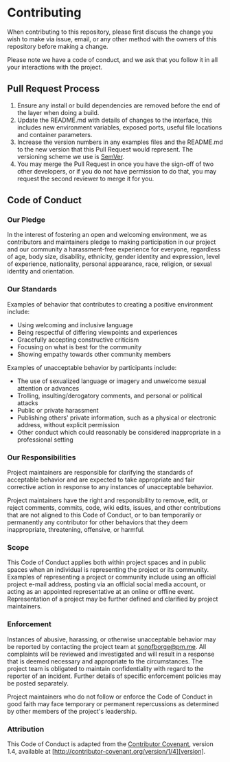 # Contributing

When contributing to this repository,
please first discuss the change you wish to make via issue,
email,
or any other method with the owners of this repository before making a change.

Please note we have a code of conduct,
and we ask that you follow it in all your interactions with the project.

## Pull Request Process

1.  Ensure any install or build dependencies are removed before the end of the layer when doing a build.
2.  Update the README.md with details of changes to the interface, this includes new environment variables,
    exposed ports,
    useful file locations and container parameters.
3.  Increase the version numbers in any examples files and the README.md to the new version that this Pull Request would represent.
    The versioning scheme we use is
    [SemVer](http://semver.org/).
4.  You may merge the Pull Request in once you have the sign-off of two other developers,
    or if you do not have permission to do that,
    you may request the second reviewer to merge it for you.

## Code of Conduct

### Our Pledge

In the interest of fostering an open and welcoming environment,
we as contributors and maintainers pledge to making participation in our project and our community a harassment-free experience for everyone,
regardless of age,
body size,
disability,
ethnicity,
gender identity and expression,
level of experience,
nationality,
personal appearance,
race,
religion,
or sexual identity and orientation.

### Our Standards

Examples of behavior that contributes to creating a positive environment include:

*   Using welcoming and inclusive language
*   Being respectful of differing viewpoints and experiences
*   Gracefully accepting constructive criticism
*   Focusing on what is best for the community
*   Showing empathy towards other community members

Examples of unacceptable behavior by participants include:

*   The use of sexualized language or imagery and unwelcome sexual attention or advances
*   Trolling,
    insulting/derogatory comments,
    and personal or political attacks
*   Public or private harassment
*   Publishing others' private information,
    such as a physical or electronic address,
    without explicit permission
*   Other conduct which could reasonably be considered inappropriate in a professional setting

### Our Responsibilities

Project maintainers are responsible for clarifying the standards of acceptable behavior and are expected to take appropriate and fair corrective action in response to any instances of unacceptable behavior.

Project maintainers have the right and responsibility to remove,
edit,
or reject comments,
commits,
code,
wiki edits,
issues,
and other contributions that are not aligned to this Code of Conduct,
or to ban temporarily or permanently any contributor for other behaviors that they deem inappropriate,
threatening,
offensive,
or harmful.

### Scope

This Code of Conduct applies both within project spaces and in public spaces when an individual is representing the project or its community.
Examples of representing a project or community include using an official project e-mail address,
posting via an official social media account,
or acting as an appointed representative at an online or offline event.
Representation of a project may be further defined and clarified by project maintainers.

### Enforcement

Instances of abusive,
harassing,
or otherwise unacceptable behavior may be reported by contacting the project team at sonofborge@pm.me.
All complaints will be reviewed and investigated and will result in a response that is deemed necessary and appropriate to the circumstances.
The project team is obligated to maintain confidentiality with regard to the reporter of an incident.
Further details of specific enforcement policies may be posted separately.

Project maintainers who do not follow or enforce the Code of Conduct in good faith may face temporary or permanent repercussions as determined by other members of the project's leadership.

### Attribution

This Code of Conduct is adapted from the [Contributor Covenant][homepage],
version 1.4,
available at [http://contributor-covenant.org/version/1/4][version].

[homepage]: http://contributor-covenant.org
[version]: http://contributor-covenant.org/version/1/4/